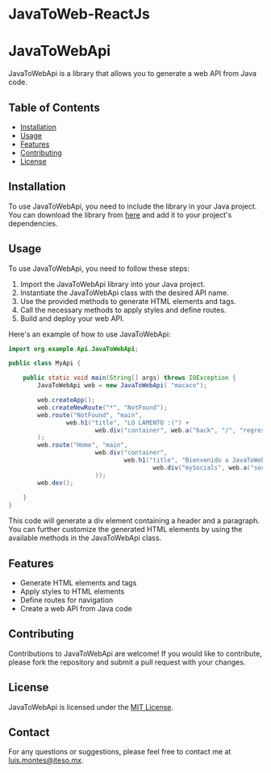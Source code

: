# JavaToWeb-ReactJs

# JavaToWebApi

JavaToWebApi is a library that allows you to generate a web API from Java code.

## Table of Contents

- [Installation](#installation)
- [Usage](#usage)
- [Features](#features)
- [Contributing](#contributing)
- [License](#license)

## Installation

To use JavaToWebApi, you need to include the library in your Java project. You can download the library from [here]([https://github.com/LuisF1203/JavaToWeb-ReactJs/archive/refs/heads/master.zip]) and add it to your project's dependencies.

## Usage

To use JavaToWebApi, you need to follow these steps:

1. Import the JavaToWebApi library into your Java project.
2. Instantiate the JavaToWebApi class with the desired API name.
3. Use the provided methods to generate HTML elements and tags.
4. Call the necessary methods to apply styles and define routes.
5. Build and deploy your web API.

Here's an example of how to use JavaToWebApi:

```java
import org.example.Api.JavaToWebApi;

public class MyApi {

    public static void main(String[] args) throws IOException {
        JavaToWebApi web = new JavaToWebApi( "macaco");

        web.createApp();
        web.createNewRoute("*", "NotFound");
        web.route("NotFound", "main",
                web.h1("title", "LO LAMENTO :(") +
                        web.div("container", web.a("back", "/", "regresar"))
        );
        web.route("Home", "main",
                        web.div("container",
                                web.h1("title", "Bienvenido a JavaToWeb") +
                                        web.div("mySocials", web.a("socialGithub", "https://github.com/LuisF1203", "ver github"))
                        ));
        web.dev();
         
    }
}
```

This code will generate a div element containing a header and a paragraph. You can further customize the generated HTML elements by using the available methods in the JavaToWebApi class.

## Features

- Generate HTML elements and tags
- Apply styles to HTML elements
- Define routes for navigation
- Create a web API from Java code

## Contributing

Contributions to JavaToWebApi are welcome! If you would like to contribute, please fork the repository and submit a pull request with your changes.

## License

JavaToWebApi is licensed under the [MIT License](https://opensource.org/licenses/MIT).

## Contact

For any questions or suggestions, please feel free to contact me at [luis.montes@iteso.mx](mailto:luis.montes@iteso.mx).
